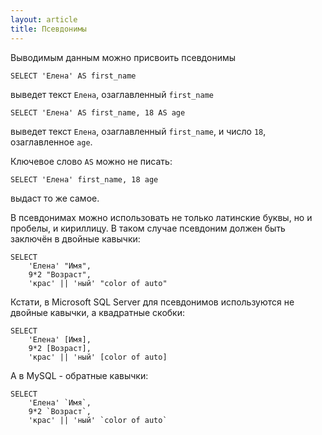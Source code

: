```yaml
---
layout: article
title: Псевдонимы
---
```


Выводимым данным можно присвоить псевдонимы

	SELECT 'Елена' AS first_name

выведет текст `Елена`, озаглавленный `first_name`

	SELECT 'Елена' AS first_name, 18 AS age

выведет текст `Елена`, озаглавленный `first_name`,	и число `18`, озаглавленное `age`.

Ключевое слово `AS` можно не писать:

	SELECT 'Елена' first_name, 18 age

выдаст то же самое.

В псевдонимах можно использовать не только латинские буквы, но и пробелы, и кириллицу. В таком случае псевдоним должен быть заключён в двойные кавычки:

	SELECT
		'Елена' "Имя",
		9*2 "Возраст",
		'крас' || 'ный' "color of auto"

Кстати, в Microsoft SQL Server для псевдонимов используются не двойные кавычки, а квадратные скобки:

	SELECT
		'Елена' [Имя],
		9*2 [Возраст],
		'крас' || 'ный' [color of auto]

А в MySQL - обратные кавычки:

	SELECT
		'Елена' `Имя`,
		9*2 `Возраст`,
		'крас' || 'ный' `color of auto`
